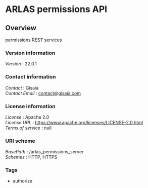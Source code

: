 # ARLAS permissions API


<a name="overview"></a>
## Overview
permissions REST services


### Version information
*Version* : 22.0.1


### Contact information
*Contact* : Gisaia  
*Contact Email* : contact@gisaia.com


### License information
*License* : Apache 2.0  
*License URL* : https://www.apache.org/licenses/LICENSE-2.0.html  
*Terms of service* : null


### URI scheme
*BasePath* : /arlas_permissions_server  
*Schemes* : HTTP, HTTPS


### Tags

* authorize



